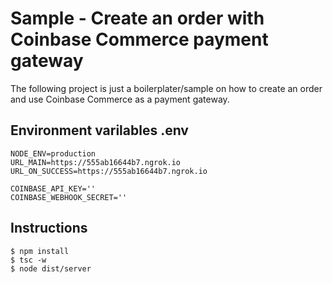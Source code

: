 # Sample - Create an order with Coinbase Commerce payment gateway
The following project is just a boilerplater/sample on how to create an order and use Coinbase Commerce as a payment gateway.

## Environment varilables  .env
```
NODE_ENV=production
URL_MAIN=https://555ab16644b7.ngrok.io
URL_ON_SUCCESS=https://555ab16644b7.ngrok.io  

COINBASE_API_KEY=''
COINBASE_WEBHOOK_SECRET='' 
```

## Instructions
 
```
$ npm install
$ tsc -w
$ node dist/server
```
